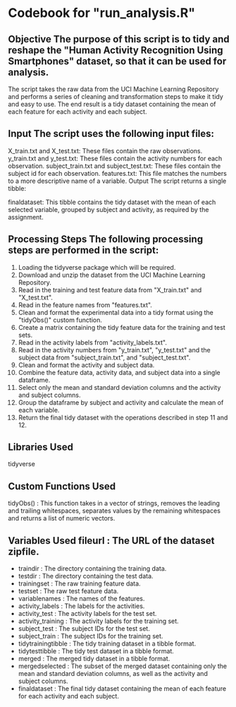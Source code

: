 # Codebook for "run_analysis.R"

## Objective The purpose of this script is to tidy and reshape the "Human Activity Recognition Using Smartphones" dataset, so that it can be used for analysis.
The script takes the raw data from the UCI Machine Learning Repository and performs a series of cleaning and transformation steps to make it tidy and easy to use.
The end result is a tidy dataset containing the mean of each feature for each activity and each subject.

## Input The script uses the following input files:

X_train.txt and X_test.txt: These files contain the raw observations.
y_train.txt and y_test.txt: These files contain the activity numbers for each observation.
subject_train.txt and subject_test.txt: These files contain the subject id for each observation.
features.txt: This file matches the numbers to a more descriptive name of a variable.
Output The script returns a single tibble:

finaldataset: This tibble contains the tidy dataset with the mean of each selected variable, grouped by subject and activity, as required by the assignment.

## Processing Steps The following processing steps are performed in the script:

1. Loading the tidyverse package which will be required.
2. Download and unzip the dataset from the UCI Machine Learning Repository.
3. Read in the training and test feature data from "X_train.txt" and "X_test.txt".
4. Read in the feature names from "features.txt".
5. Clean and format the experimental data into a tidy format using the "tidyObs()" custom function.
6. Create a matrix containing the tidy feature data for the training and test sets.
7. Read in the activity labels from "activity_labels.txt".
8. Read in the activity numbers from "y_train.txt", "y_test.txt" and the subject data from "subject_train.txt", and "subject_test.txt".
9. Clean and format the activity and subject data.
10. Combine the feature data, activity data, and subject data into a single dataframe.
11. Select only the mean and standard deviation columns and the activity and subject columns.
12. Group the dataframe by subject and activity and calculate the mean of each variable.
13. Return the final tidy dataset with the operations described in step 11 and 12.

## Libraries Used 
tidyverse

## Custom Functions Used 
tidyObs() : This function takes in a vector of strings, removes the leading and trailing whitespaces, separates values by the remaining whitespaces and returns a list of numeric vectors.

## Variables Used fileurl : The URL of the dataset zipfile.
- traindir : The directory containing the training data.
- testdir : The directory containing the test data.
- trainingset : The raw training feature data.
- testset : The raw test feature data.
- variablenames : The names of the features.
- activity_labels : The labels for the activities.
- activity_test : The activity labels for the test set.
- activity_training : The activity labels for the training set.
- subject_test : The subject IDs for the test set.
- subject_train : The subject IDs for the training set.
- tidytrainingtibble : The tidy training dataset in a tibble format.
- tidytesttibble : The tidy test dataset in a tibble format.
- merged : The merged tidy dataset in a tibble format.
- mergedselected : The subset of the merged dataset containing only the mean and standard deviation columns, as well as the activity and subject columns.
- finaldataset : The final tidy dataset containing the mean of each feature for each activity and each subject.
